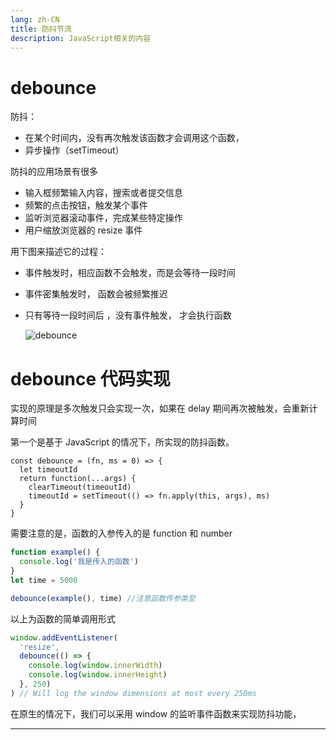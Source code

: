 ```yaml
---
lang: zh-CN
title: 防抖节流
description: JavaScript相关的内容
---
```


# debounce

防抖：

- 在某个时间内，没有再次触发该函数才会调用这个函数，
- 异步操作（setTimeout）

防抖的应用场景有很多

- 输入框频繁输入内容，搜索或者提交信息
- 频繁的点击按钮，触发某个事件
- 监听浏览器滚动事件，完成某些特定操作
- 用户缩放浏览器的 resize 事件

用下图来描述它的过程：

- 事件触发时，相应函数不会触发，而是会等待一段时间

- 事件密集触发时， 函数会被频繁推迟

- 只有等待一段时间后 ，没有事件触发， 才会执行函数

  ![debounce](~@/img/debounce.webp)

# debounce 代码实现

实现的原理是多次触发只会实现一次，如果在 delay 期间再次被触发，会重新计算时间

第一个是基于 JavaScript 的情况下，所实现的防抖函数。

```js{1,2,5}
const debounce = (fn, ms = 0) => {
  let timeoutId
  return function(...args) {
    clearTimeout(timeoutId)
    timeoutId = setTimeout(() => fn.apply(this, args), ms)
  }
}
```

需要注意的是，函数的入参传入的是 function 和 number

```js
function example() {
  console.log('我是传入的函数')
}
let time = 5000

debounce(example(), time) //注意函数传参类型
```

以上为函数的简单调用形式

```js
window.addEventListener(
  'resize',
  debounce(() => {
    console.log(window.innerWidth)
    console.log(window.innerHeight)
  }, 250)
) // Will log the window dimensions at most every 250ms
```

在原生的情况下，我们可以采用 window 的监听事件函数来实现防抖功能，

---
